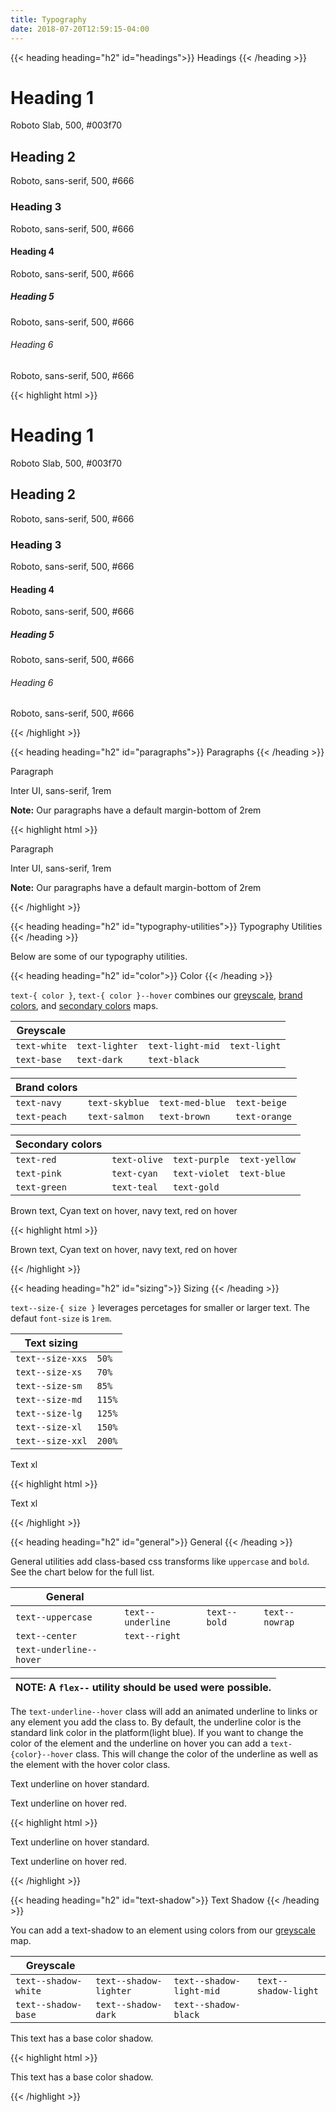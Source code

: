 ```yaml
---
title: Typography
date: 2018-07-20T12:59:15-04:00
---
```

{{< heading heading="h2" id="headings">}}
Headings
{{< /heading >}}

<div class="card block-container mb-3 flex--align-center">
  <div class="block block-6">
    <h1>Heading 1</h1>
  </div>
  <div class="block block-6">
    <p class="mb-0">Roboto Slab, 500, #003f70</p>
  </div>
</div>
<div class="card block-container mb-3 flex--align-center">
  <div class="block block-6">
    <h2>Heading 2</h2>
  </div>
  <div class="block block-6">
    <p class="mb-0">Roboto, sans-serif, 500, #666</p>
  </div>
</div>
<div class="card block-container mb-3 flex--align-center">
  <div class="block block-6">
    <h3>Heading 3</h3>
  </div>
  <div class="block block-6">
    <p class="mb-0">Roboto, sans-serif, 500, #666</p>
  </div>
</div>
<div class="card block-container mb-3 flex--align-center">
  <div class="block block-6">
    <h4>Heading 4</h4>
  </div>
  <div class="block block-6">
    <p class="mb-0">Roboto, sans-serif, 500, #666</p>
  </div>
</div>
<div class="card block-container mb-3 flex--align-center">
  <div class="block block-6">
    <h5>Heading 5</h5>
  </div>
  <div class="block block-6">
    <p class="mb-0">Roboto, sans-serif, 500, #666</p>
  </div>
</div>
<div class="card block-container mb-3 flex--align-center">
  <div class="block block-6">
    <h6>Heading 6</h6>
  </div>
  <div class="block block-6">
    <p class="mb-0">Roboto, sans-serif, 500, #666</p>
  </div>
</div>

<div class="mt-3 mb-4">
{{< highlight html >}}
<div class="card block-container mb-3 flex--align-center">
  <div class="block block-6">
    <h1>Heading 1</h1>
  </div>
  <div class="block block-6">
    <p class="mb-0">Roboto Slab, 500, #003f70</p>
  </div>
</div>
<div class="card block-container mb-3 flex--align-center">
  <div class="block block-6">
    <h2>Heading 2</h2>
  </div>
  <div class="block block-6">
    <p class="mb-0">Roboto, sans-serif, 500, #666</p>
  </div>
</div>
<div class="card block-container mb-3 flex--align-center">
  <div class="block block-6">
    <h3>Heading 3</h3>
  </div>
  <div class="block block-6">
    <p class="mb-0">Roboto, sans-serif, 500, #666</p>
  </div>
</div>
<div class="card block-container mb-3 flex--align-center">
  <div class="block block-6">
    <h4>Heading 4</h4>
  </div>
  <div class="block block-6">
    <p class="mb-0">Roboto, sans-serif, 500, #666</p>
  </div>
</div>
<div class="card block-container mb-3 flex--align-center">
  <div class="block block-6">
    <h5>Heading 5</h5>
  </div>
  <div class="block block-6">
    <p class="mb-0">Roboto, sans-serif, 500, #666</p>
  </div>
</div>
<div class="card block-container mb-3 flex--align-center">
  <div class="block block-6">
    <h6>Heading 6</h6>
  </div>
  <div class="block block-6">
    <p class="mb-0">Roboto, sans-serif, 500, #666</p>
  </div>
</div>
{{< /highlight >}}
</div>

{{< heading heading="h2" id="paragraphs">}}
Paragraphs
{{< /heading >}}

<div class="card block-container mb-3 flex--align-center">
  <div class="block block-6">
    <p>Paragraph</p>
  </div>
  <div class="block block-6">
    <p class="mb-0">Inter UI, sans-serif, 1rem</p>
    <p class="mb-0"><strong>Note:</strong> Our paragraphs have a default margin-bottom of 2rem</p>
  </div>
</div>

<div class="mt-3 mb-4">
{{< highlight html >}}
<div class="card block-container mb-3 flex--align-center">
  <div class="block block-6">
    <p>Paragraph</p>
  </div>
  <div class="block block-6">
    <p class="mb-0">Inter UI, sans-serif, 1rem</p>
    <p class="mb-0"><strong>Note:</strong> Our paragraphs have a default margin-bottom of 2rem</p>
  </div>
</div>
{{< /highlight >}}
</div>


{{< heading heading="h2" id="typography-utilities">}}
Typography Utilities
{{< /heading >}}

Below are some of our typography utilities.


{{< heading heading="h2" id="color">}}
Color
{{< /heading >}}

`text-{ color }`, `text-{ color }--hover` combines our [greyscale](/section-color.html#kssref-color-greyscale), [brand colors](/section-color.html#kssref-color-brandcolors), and [secondary colors](/section-color.html#kssref-color-secondarycolors) maps.

| Greyscale         |                    |                     |                      |
| ----------------- | ------------------ | ------------------- | -------------------- |
| `text-white`      | `text-lighter`     | `text-light-mid`    | `text-light`         |
| `text-base`       | `text-dark`        | `text-black`        |                      |

| Brand colors      |                    |                     |                      |
| ----------------- | ------------------ | ------------------- | -------------------- |
| `text-navy`       | `text-skyblue`     | `text-med-blue`     | `text-beige`         |
| `text-peach`      | `text-salmon`      | `text-brown`        | `text-orange`        |

| Secondary colors  |                    |                     |                      |
| ----------------- | ------------------ | ------------------- | -------------------- |
| `text-red`        | `text-olive`       | `text-purple`       | `text-yellow`        |
| `text-pink`       | `text-cyan`        | `text-violet`       | `text-blue`          |
| `text-green`      | `text-teal`        | `text-gold`         |                      |


<div class="card block-container mb-3 flex--align-center">
  <div class="block block-6">
    <p>
      <span class="text-brown">Brown text</span>,
      <span class="text-cyan--hover">Cyan text on hover</span>,
      <span class="text-navy text-red--hover">navy text, red on hover</span>
    </p>
  </div>
</div>

<div class="mt-3 mb-4">
{{< highlight html >}}
<div class="card block-container mb-3 flex--align-center">
  <div class="block block-6">
    <p>
      <span class="text-brown">Brown text</span>,
      <span class="text-cyan--hover">Cyan text on hover</span>,
      <span class="text-navy text-red--hover">navy text, red on hover</span>
    </p>
  </div>
</div>
{{< /highlight >}}
</div>
 

{{< heading heading="h2" id="sizing">}}
Sizing
{{< /heading >}}

`text--size-{ size }` leverages percetages for smaller or larger text. The defaut `font-size` is `1rem`.

| Text sizing       |         |
| ----------------- | ------- |
| `text--size-xxs`  | `50%`   |
| `text--size-xs`   | `70%`   |
| `text--size-sm`   | `85%`   |
| `text--size-md`   | `115%`  |
| `text--size-lg`   | `125%`  |
| `text--size-xl`   | `150%`  |
| `text--size-xxl`  | `200%`  |

 
<div class="card block-container mb-3 flex--align-center">
  <div class="block">
    <p class="text--size-xl">Text xl</p>
  </div>
</div>

<div class="mt-3 mb-4">
{{< highlight html >}}
<div class="card block-container mb-3 flex--align-center">
  <div class="block">
    <p class="text--size-xl">Text xl</p>
  </div>
</div>
{{< /highlight >}}
</div>

 

{{< heading heading="h2" id="general">}}
General
{{< /heading >}}

General utilities add class-based css transforms like `uppercase` and `bold`. See the chart below for the full list.

| General           |                    |                     |                      |
| ----------------- | ------------------ | ------------------- | -------------------- |
| `text--uppercase` | `text--underline`  | `text--bold`         | `text--nowrap` <i class="pi-warning text-orange"></i>      |
| `text--center` <i class="pi-warning text-orange"></i>   | `text--right` <i class="pi-warning text-orange"></i>                    |                     |                      |
| `text-underline--hover` |   |         |      |

| <i class="pi-warning text-orange"></i> NOTE: A `flex--` utility should be used were possible. |
| ----- |

 The `text-underline--hover` class will add an animated underline to links or any element you add the class to. By default, the underline color is the
 standard link color in the platform(light blue). If you want to change the color of the element and the underline on hover you can add a `text-{color}--hover`
 class. This will change the color of the underline as well as the element with the hover color class.

 
<div class="card block-container mb-3 flex--align-center">
  <div class="block">
    <p>Text underline on hover <a class="text-underline--hover">standard</a>.</p>
    <p>Text underline on hover <a class="text-underline--hover text-red--hover">red</a>.</p>
  </div>
</div>

<div class="mt-3 mb-4">
{{< highlight html >}}
<div class="card block-container mb-3 flex--align-center">
  <div class="block">
    <p>Text underline on hover <a class="text-underline--hover">standard</a>.</p>
    <p>Text underline on hover <a class="text-underline--hover text-red--hover">red</a>.</p>
  </div>
</div>
{{< /highlight >}}
</div>

 


{{< heading heading="h2" id="text-shadow">}}
Text Shadow
{{< /heading >}}

You can add a text-shadow to an element using colors from our [greyscale](/section-color.html#kssref-color-greyscale) map.

| Greyscale                 |                            |                             |                              |
| ------------------------- | -------------------------- | --------------------------- | ---------------------------- |
| `text--shadow-white`      | `text--shadow-lighter`     | `text--shadow-light-mid`    | `text--shadow-light`         |
| `text--shadow-base`       | `text--shadow-dark`        | `text--shadow-black`        |                              |


<p class="text--shadow-base">This text has a base color shadow.</p>

<div class="mt-3 mb-4">
{{< highlight html >}}
 <p class="text--shadow-base">This text has a base color shadow.</p>
{{< /highlight >}}
</div>
 